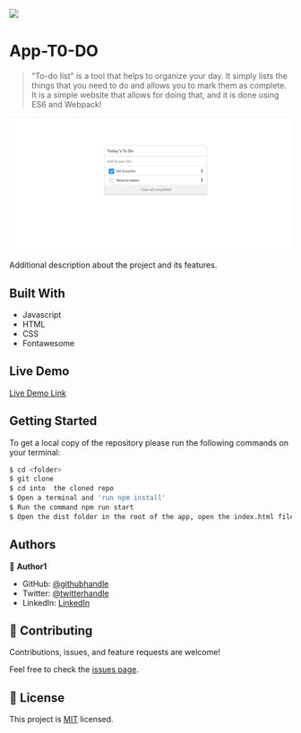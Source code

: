 ![](https://img.shields.io/badge/Microverse-blueviolet)

# App-T0-DO

> "To-do list" is a tool that helps to organize your day. It simply lists the things that you need to do and allows you to mark them as complete. It is a simple website that allows for doing that, and it is done using ES6 and Webpack!

![screenshot](./app_screenshot.png)

Additional description about the project and its features.

## Built With

- Javascript
- HTML
- CSS
- Fontawesome 

## Live Demo

[Live Demo Link](https://den-cloud.github.io/To-do-list/)

## Getting Started

To get a local copy of the repository please run the following commands on your terminal:

```bash
$ cd <folder>
$ git clone
$ cd into  the cloned repo
$ Open a terminal and 'run npm install'
$ Run the command npm run start
$ Open the dist folder in the root of the app, open the index.html file with a browser(Chrome, Firefox...)
```
## Authors

👤 **Author1**

- GitHub: [@githubhandle](https://github.com/den-cloud)
- Twitter: [@twitterhandle](https://twitter.com/nkomo_dt)
- LinkedIn: [LinkedIn](https://www.linkedin.com/in/denzel-thandolwenkosi-nkomo-a424aa177/)

## 🤝 Contributing

Contributions, issues, and feature requests are welcome!

Feel free to check the [issues page](https://github.com/den-cloud/To-do-list/issues).
## 📝 License

This project is [MIT](./MIT.md) licensed.
